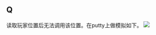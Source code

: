 ## Q
读取玩家位置后无法调用该位置。在putty上做模拟如下。
![](https://github.com/shiep18/EIS2020/blob/master/students/Jiani%20Huang/socket%26box/Q.jpg)
